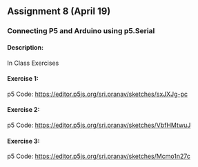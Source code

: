 ## Assignment 8 (April 19)
### Connecting P5 and Arduino using p5.Serial

#### Description:
In Class Exercises

#### Exercise 1:
p5 Code: https://editor.p5js.org/sri.pranav/sketches/sxJXJg-pc

#### Exercise 2:
p5 Code: https://editor.p5js.org/sri.pranav/sketches/VbfHMtwuJ

#### Exercise 3:
p5 Code: https://editor.p5js.org/sri.pranav/sketches/Mcmo1n27c
